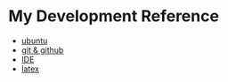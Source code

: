 # My Development Reference

<!-- START doctoc generated TOC please keep comment here to allow auto update -->
<!-- DON'T EDIT THIS SECTION, INSTEAD RE-RUN doctoc TO UPDATE -->

<!-- END doctoc generated TOC please keep comment here to allow auto update -->

* [ubuntu](./ubuntu)
* [git & github](./git.md)
* [IDE](./ide.md)
* [latex](./latex)